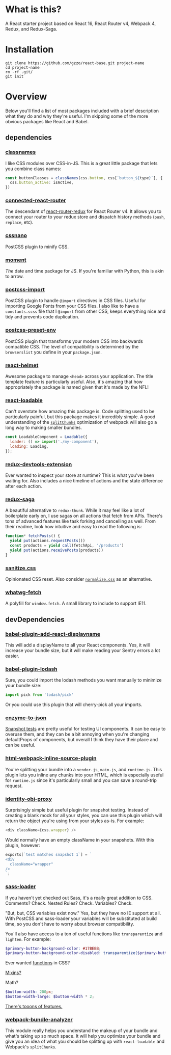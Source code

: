 # What is this?

A React starter project based on React 16, React Router v4, Webpack 4, Redux, and Redux-Saga.

# Installation

```
git clone https://github.com/gzzo/react-base.git project-name
cd project-name
rm -rf .git/
git init
```

# Overview

Below you'll find a list of most packages included with a brief description what they do 
and why they're useful. I'm skipping some of the more obvious packages like React and Babel.

## dependencies

### [classnames](https://github.com/JedWatson/classnames)

I like CSS modules over CSS-in-JS. This is a great little package that lets you combine
class names:

```javascript
const buttonClasses = classNames(css.button, css[`button_${type}`], { 
  css.button_active: isActive, 
})
```

### [connected-react-router](https://github.com/supasate/connected-react-router)

The descendant of [react-router-redux](https://github.com/reactjs/react-router-redux) for
React Router v4.  It allows you to connect your router to your redux store and dispatch 
history methods (`push`, `replace`, etc).

### [cssnano](https://github.com/cssnano/cssnano)

PostCSS plugin to minify CSS.

### [moment](https://github.com/moment/moment/)

_The_ date and time package for JS.  If you're familiar with Python, this is akin to arrow.

### [postcss-import](https://github.com/postcss/postcss-import)

PostCSS plugin to handle `@import` directives in CSS files.  Useful for importing Google Fonts
from your CSS files.  I also like to have a `constants.scss` file that I `@import` from other
CSS, keeps everything nice and tidy and prevents code duplication.

### [postcss-preset-env](https://github.com/csstools/postcss-preset-env)

PostCSS plugin that transforms your modern CSS into backwards compatible CSS.  The level
of compatibility is determined by the `browserslist` you define in your `package.json`.

### [react-helmet](https://github.com/nfl/react-helmet)

Awesome package to manage `<head>` across your application.  The title template feature
is particularly useful.  Also, it's amazing that how appropriately the package is named
given that it's made by the NFL!

### [react-loadable](https://github.com/jamiebuilds/react-loadable)

Can't overstate how amazing this package is.  Code splitting used to be particularly
painful, but this package makes it incredibly simple.  A good understanding of the
[`splitChunks`](https://webpack.js.org/plugins/split-chunks-plugin/) optimization
of webpack will also go a long way to making smaller bundles.

```javascript
const LoadableComponent = Loadable({
  loader: () => import('./my-component'),
  loading: Loading,
});
```

### [redux-devtools-extension](https://github.com/zalmoxisus/redux-devtools-extension)

Ever wanted to inspect your store at runtime?  This is what you've been waiting for.
Also includes a nice timeline of actions and the state difference after each action.

### [redux-saga](https://github.com/redux-saga/redux-saga)

A beautiful alternative to `redux-thunk`.  While it may feel like a lot of boilerplate
early on, I use sagas on all actions that fetch from APIs.  There's tons of advanced
features like task forking and cancelling as well.  From their readme, look how intuitive
and easy to read the following is:

```javascript
function* fetchPosts() {
  yield put(actions.requestPosts())
  const products = yield call(fetchApi, '/products')
  yield put(actions.receivePosts(products))
}
```

### [sanitize.css](https://github.com/csstools/sanitize.css)

Opinionated CSS reset.  Also consider [`normalize.css`](https://github.com/csstools/normalize.css)
as an alternative.

### [whatwg-fetch](https://github.com/github/fetch)

A polyfill for `window.fetch`.  A small library to include to support IE11.

## devDependencies

### [babel-plugin-add-react-displayname](https://github.com/opbeat/babel-plugin-add-react-displayname#readme)

This will add a displayName to all your React components.  Yes, it will increase your bundle size,
but it will make reading your Sentry errors a lot easier.

### [babel-plugin-lodash](https://github.com/lodash/babel-plugin-lodash)

Sure, you could import the lodash methods you want manually to minimize your bundle size:

```javascript
import pick from 'lodash/pick'
``` 

Or you could use this plugin that will cherry-pick all your imports.

### [enzyme-to-json](https://github.com/adriantoine/enzyme-to-json)

[Snapshot tests](https://jestjs.io/docs/en/snapshot-testing) are pretty useful for testing UI
components.  It can be easy to overuse them, and they can be a bit annoying when you're changing
defaultProps of components, but overall I think they have their place and can be useful.

### [html-webpack-inline-source-plugin](https://github.com/dustinjackson/html-webpack-inline-source-plugin)

You're splitting your bundle into a `vendor.js`, `main.js`, and `runtime.js`.  This plugin 
lets you inline any chunks into your HTML, which is especially useful for `runtime.js` since
it's particularly small and you can save a round-trip request.

### [identity-obj-proxy](https://github.com/keyz/identity-obj-proxy)

Surprisingly simple but useful plugin for snapshot testing.  Instead of creating a blank mock
for all your styles, you can use this plugin which will return the object you're using from 
your styles as-is.  For example:

```javascript
<div className={css.wrapper} />
```

Would normally have an empty className in your snapshots.  With this plugin, however:

```javascript
exports[`test matches snapshot 1`] = `
<div
  className="wrapper" 
/>
`;  
```

### [sass-loader](https://github.com/webpack-contrib/sass-loader)

If you haven't yet checked out Sass, it's a really great addition to CSS.  Comments? Check. 
Nested Rules? Check.  Variables? Check. 

"But, but, CSS variables exist now."  Yes, but they have no IE support at all.  With PostCSS
and sass-loader your variables will be substituted at build time, so you don't have to worry
about browser compatibility.

You'll also have access to a ton of useful functions like `transparentize` and `lighten`.
For example:

```scss
$primary-button-background-color: #17BEBB;
$primary-button-background-color-disabled: transparentize($primary-button-background-color, 0.5);
```

Ever wanted [functions](https://sass-lang.com/documentation/file.SASS_REFERENCE.html#function_directives) in CSS? 

[Mixins?](https://sass-lang.com/documentation/file.SASS_REFERENCE.html#defining_a_mixin)

Math?

```scss
$button-width: 200px;
$button-width-large: $button-width * 2;
```

[There's tooons of features.](https://sass-lang.com/documentation/file.SASS_REFERENCE.html)

### [webpack-bundle-analyzer](https://github.com/webpack-contrib/webpack-bundle-analyzer)

This module really helps you understand the makeup of your bundle and what's taking up so much space.
It will help you optimize your bundle and give you an idea of what you should be splitting up
with `react-loadable` and Webpack's `splitChunks`. 
